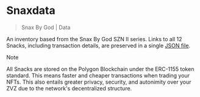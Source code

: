 # Snaxdata
> Snax By God | Data

An inventory based from the Snax By God SZN II series. Links to all 12 Snacks, including transaction details, are preserved in a single [JSON file](db.json).

> [!NOTE]
> All Snacks are stored on the Polygon Blockchain under the ERC-1155 token standard. This means faster and cheaper transactions when trading your NFTs. This also entails greater privacy, security, and autonimity over your ZVZ due to the network's decentralized structure.
